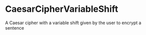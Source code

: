 # CaesarCipherVariableShift
A Caesar cipher with a variable shift given by the user to encrypt a sentence
